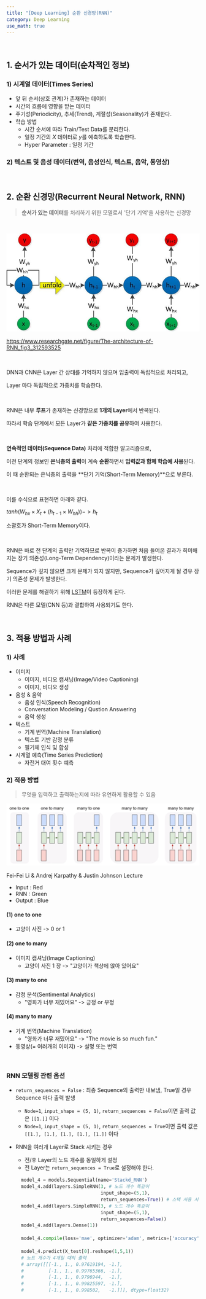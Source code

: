 ```yaml
---
title: "[Deep Learning] 순환 신경망(RNN)"
category: Deep Learning
use_math: true
---
```


<br>

## 1. 순서가 있는 데이터(순차적인 정보)

### 1) 시계열 데이터(Times Series)
- 앞 뒤 순서(상호 관계)가 존재하는 데이터
- 시간의 흐름에 영향을 받는 데이터
- 주기성(Periodicity), 추세(Trend), 계절성(Seasonality)가 존재한다.
- 학습 방법
  - 시간 순서에 따라 Train/Test Data를 분리한다.
  - 일정 기간의 $X$ 데이터로 $y$를 예측하도록 학습한다.
  - Hyper Parameter : 일정 기간 

### 2) 텍스트 및 음성 데이터(번역, 음성인식, 텍스트, 음악, 동영상)

<br>

## 2. 순환 신경망(Recurrent Neural Network, RNN)
> **순서가 있는 데이터**를 처리하기 위한 모델로서 '단기 기억'을 사용하는 신경망

<br>

![](/assets/images/posts/dl/rnn.jpg)

https://www.researchgate.net/figure/The-architecture-of-RNN_fig3_312593525

<br>

DNN과 CNN은 Layer 간 상태를 기억하지 않으며 입출력이 독립적으로 처리되고,

Layer 마다 독립적으로 가중치를 학습한다.

<br> 

RNN은 내부 **루프**가 존재하는 신경망으로 **1개의 Layer**에서 반복된다.

따라서 학습 단계에서 모든 Layer가 **같은 가중치를 공유**하여 사용한다.

<br>

**연속적인 데이터(Sequence Data)** 처리에 적합한 알고리즘으로, 

이전 단계의 정보인 **은닉층의 출력**이 계속 **순환**하면서 **입력값과 함께 학습에 사용**된다.

이 때 순환되는 은닉층의 출력을 **단기 기억(Short-Term Memory)**으로 부른다.

<br>

이를 수식으로 표현하면 아래와 같다.

$tanh \Big(W_{hx} \times X_t +(h_{t-1} \times W_{hh}) \Big)  -> h_t$

소괄호가 Short-Term Memory이다.

<br>

RNN은 바로 전 단계의 출력만 기억하므로 반복이 증가하면 처음 들어온 결과가 희미해지는 장기 의존성(Long-Term Dependency)이라는 문제가 발생한다.

Sequence가 깊지 않으면 크게 문제가 되지 않지만, Sequence가 깊어지게 될 경우 장기 의존성 문제가 발생한다. 

이러한 문제를 해결하기 위해 <a href="https://gilbertlim.github.io/deep%20learning/dl_lstm/">LSTM</a>이 등장하게 된다.

RNN은 다른 모델(CNN 등)과 결합하여 사용되기도 한다.

<br>

## 3. 적용 방법과 사례

### 1) 사례
- 이미지
  - 이미지, 비디오 캡셔닝(Image/Video Captioning)
  - 이미지, 비디오 생성
- 음성 & 음악
  - 음성 인식(Speech Recognition)
  - Conversation Modeling / Qustion Answering
  - 음악 생성
- 텍스트
  - 기계 번역(Machine Translation)
  - 텍스트 기반 감정 분류
  - 필기체 인식 및 합성
- 시계열 예측(Time Series Prediction)
  - 자전거 대여 횟수 예측

### 2) 적용 방법
> 무엇을 입력하고 출력하는지에 따라 유연하게 활용할 수 있음

![](/assets/images/posts/dl/rnn_example.png)

Fei-Fei Li & Andrej Karpathy & Justin Johnson Lecture

- Input : Red
- RNN : Green
- Output : Blue

#### (1) one to one
- 고양이 사진 -> 0 or 1

#### (2) one to many
- 이미지 캡셔닝(Image Captioning)
    - 고양이 사진 1 장 -> "고양이가 책상에 앉아 있어요"

#### (3) many to one
- 감정 분석(Sentimental Analytics)
    - "영화가 너무 재밌어요" -> 긍정 or 부정

#### (4) many to many
- 기계 번역(Machine Translation)
    - "영화가 너무 재밌어요" -> "The movie is so much fun."
- 동영상(= 여러개의 이미지) -> 설명 또는 번역

<br>

### RNN 모델링 관련 옵션
- `return_sequences = False` : 최종 Sequence의 출력만 내보냄, True일 경우 Sequence 마다 출력 발생
  - `Node=1`, `input_shape = (5, 1)`, `return_sequences = False`이면 출력 값은 `[[1.]]` 이다
  - `Node=1`, `input_shape = (5, 1)`, `return_sequences = True`이면 출력 값은 `[[1.], [1.], [1.], [1.], [1.]]` 이다
- RNN을 여러개 Layer로 Stack 시키는 경우
  - 전/후 Layer의 노드 개수를 동일하게 설정
  - 전 Layer는 `return_sequences = True`로 설정해야 한다.

  ```python
    model_4 = models.Sequential(name='Stackd_RNN')
    model_4.add(layers.SimpleRNN(3, # 노드 개수 똑같이
                                 input_shape=(5,1),
                                 return_sequences=True)) # 스택 사용 시 True
    model_4.add(layers.SimpleRNN(3, # 노드 개수 똑같이
                                 input_shape=(5,1),
                                 return_sequences=False))
    model_4.add(layers.Dense(1))
  
    model_4.compile(loss='mae', optimizer='adam', metrics=['accuracy'])
  
    model_4.predict(X_test[0].reshape(1,5,1))
    # 노드 개수가 4개일 때의 출력
    # array([[[-1., 1., 0.97619194, -1.],
    #         [-1., 1., 0.99765366, -1.],
    #         [-1., 1., 0.9796944,  -1.],
    #         [-1., 1., 0.99825597, -1.],
    #         [-1., 1., 0.998502,   -1.]]], dtype=float32)
  ```